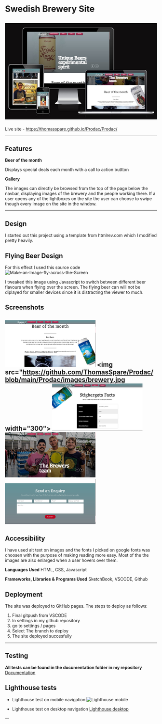 # Swedish Brewery Site

![Brewery_site](https://github.com/ThomasSpare/Prodac/blob/main/respomsivesite.jpg)
---

Live site - https://thomasspare.github.io/Prodac/Prodac/

---

## Features

**Beer of the month**

Displays special deals each month with a call to action buttton


**Gallery**

The images can directly be browsed from the top of the page below the navbar, displaying images
of the brewery and the people working there. If a user opens any of the lightboxes on the site
the user can choose to swipe though every image on the site in the window.


---
## Design

I started out this project using a template from htmlrev.com which
I modified pretty heavily.

## Flying Beer Design
For this effect I used this source code
![Make-an-Image-fly-across-the-Screen](https://support.cargo.site/Make-an-Image-Fly-Across-the-Screen)

I tweaked this image using Javascript to switch between different beer flavours when flying over the screen.
The flying beer can will not be diplayed for smaller devices since it is distracting the viewer to much.

## Screenshots

<img src="https://github.com/ThomasSpare/Prodac/blob/main/Prodac/images/beerofmonth.jpg" width="300"> <img src="https://github.com/ThomasSpare/Prodac/blob/main/Prodac/images/brewery.jpg width="300"> 
<img src="https://github.com/ThomasSpare/Prodac/blob/main/Prodac/images/Facts.jpg" width="300">  <img src="https://github.com/ThomasSpare/Prodac/blob/main/Prodac/images/team.jpg" width="300"> 
<img src="https://github.com/ThomasSpare/Prodac/blob/main/Prodac/images/enquiry.jpg" width="300"> 
---

## Accessibility ##

I have used alt text on images and the fonts I picked on google fonts was
choosen with the purpose of making reading more easy. Most of the the images are also
enlarged when a user hovers over them.



**Languages Used**
HTML, CSS, Javascript


**Frameworks, Libraries & Programs Used**
SketchBook, VSCODE, Github


## Deployment ##

The site was deployed to GitHub pages. The steps to deploy as follows:

1. Final gitpush from VSCODE
2. In settings in my github repository
3. go to settings / pages
4. Select The branch to deploy
5. The site deployed succesfully

---

## Testing
  
 **All tests can be found in the documentation folder in my repository**
 [Documentation](https://github.com/ThomasSpare/The-Kit-artist-page/tree/main/documentation)
 

## Lighthouse tests
 - Lighthouse test on mobile navigation
 ![Lighthouse mobile](https://github.com/ThomasSpare/The-Kit-artist-page/blob/434c942ccd21807033823a4aa11f8bff4fdb4aca/documentation/LH%20mobile.jpg)
  
 - Lighthouse test on desktop navigation
 [Lighthouse desktop](https://github.com/ThomasSpare/The-Kit-artist-page/blob/434c942ccd21807033823a4aa11f8bff4fdb4aca/documentation/LH%20desktop.jpg)
 
  
  --
  


  

  
  
  

  
